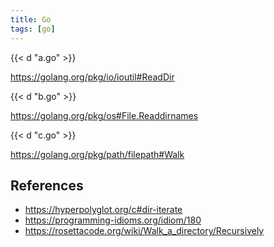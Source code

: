 ```yaml
---
title: Go
tags: [go]
---
```


{{< d "a.go" >}}

<https://golang.org/pkg/io/ioutil#ReadDir>

{{< d "b.go" >}}

<https://golang.org/pkg/os#File.Readdirnames>

{{< d "c.go" >}}

<https://golang.org/pkg/path/filepath#Walk>

## References

- <https://hyperpolyglot.org/c#dir-iterate>
- <https://programming-idioms.org/idiom/180>
- <https://rosettacode.org/wiki/Walk_a_directory/Recursively>
